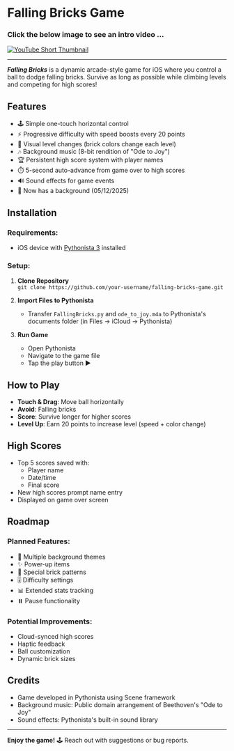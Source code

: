 # Falling Bricks Game

### Click the below image to see an intro video …
[![YouTube Short Thumbnail](https://img.youtube.com/vi/LvjWiNNIV68/maxresdefault.jpg)](https://youtube.com/shorts/LvjWiNNIV68)

---

_**Falling Bricks**_ is a dynamic arcade-style game for iOS where you control a ball to dodge falling bricks. Survive as long as possible while climbing levels and competing for high scores!

## Features

- 🕹️ Simple one-touch horizontal control
- ⚡ Progressive difficulty with speed boosts every 20 points
- 🎨 Visual level changes (brick colors change each level)
- 🎶 Background music (8-bit rendition of "Ode to Joy")
- 🏆 Persistent high score system with player names
- ⏱️ 5-second auto-advance from game over to high scores
- 🔊 Sound effects for game events
- 🌌 Now has a background (05/12/2025)

## Installation

### Requirements:
- iOS device with [Pythonista 3](https://omz-software.com/pythonista/) installed

### Setup:
1. **Clone Repository**  
   `git clone https://github.com/your-username/falling-bricks-game.git`

2. **Import Files to Pythonista**  
   - Transfer `FallingBricks.py` and `ode_to_joy.m4a` to Pythonista's documents folder (in Files -> iCloud -> Pythonista)

3. **Run Game**  
   - Open Pythonista
   - Navigate to the game file
   - Tap the play button ▶️

## How to Play

- **Touch & Drag**: Move ball horizontally
- **Avoid**: Falling bricks
- **Score**: Survive longer for higher scores
- **Level Up**: Earn 20 points to increase level (speed + color change)

## High Scores

- Top 5 scores saved with:
  - Player name
  - Date/time
  - Final score
- New high scores prompt name entry
- Displayed on game over screen

## Roadmap

### Planned Features:
- 🌆 Multiple background themes
- ✨ Power-up items
- 🧩 Special brick patterns
- 🎚️ Difficulty settings
- 📊 Extended stats tracking
- ⏸️ Pause functionality

### Potential Improvements:
- Cloud-synced high scores
- Haptic feedback
- Ball customization
- Dynamic brick sizes

## Credits

- Game developed in Pythonista using Scene framework
- Background music: Public domain arrangement of Beethoven's "Ode to Joy"
- Sound effects: Pythonista's built-in sound library

---

**Enjoy the game!** 🕹️ Reach out with suggestions or bug reports.
